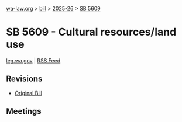 [wa-law.org](/) > [bill](/bill/) > [2025-26](/bill/2025-26/) > [SB 5609](/bill/2025-26/sb/5609/)

# SB 5609 - Cultural resources/land use
[leg.wa.gov](https://app.leg.wa.gov/billsummary?BillNumber=5609&Year=2025&Initiative=false) | [RSS Feed](./rss.xml)

## Revisions
* [Original Bill](1/)

## Meetings